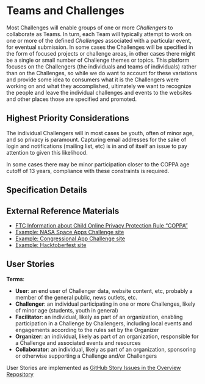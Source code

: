 <!--
 Copyright (C) 2023 Innovate for Vegas Foundation
 
 This file is part of ov-challengers.
 
 ov-challengers is free software: you can redistribute it and/or modify
 it under the terms of the GNU General Public License as published by
 the Free Software Foundation, either version 3 of the License, or
 (at your option) any later version.
 
 ov-challengers is distributed in the hope that it will be useful,
 but WITHOUT ANY WARRANTY; without even the implied warranty of
 MERCHANTABILITY or FITNESS FOR A PARTICULAR PURPOSE.  See the
 GNU General Public License for more details.
 
 You should have received a copy of the GNU General Public License
 along with ov-challengers.  If not, see <http://www.gnu.org/licenses/>.
-->

# Teams and Challenges

Most Challenges will enable groups of one or more *Challengers* to collaborate as Teams. In turn, each Team will typically attempt to work on one or more of the defined *Challenges* associated with a particular event, for eventual submission. In some cases the Challenges will be specified in the form of focused projects or challenge areas, in other cases there might be a single or small number of Challenge themes or topics. This platform focuses on the Challengers (the individuals and teams of individuals) rather than on the Challenges, so while we do want to account for these variations and provide some idea to consumers what it is the Challengers were working on and what they accomplished, ultimately we want to recognize the people and leave the individual challenges and events to the websites and other places those are specified and promoted.

## Highest Priority Considerations

The individual Challengers will in most cases be youth, often of minor age, and so privacy is paramount. Capturing email addresses for the sake of login and notifications (mailing list, etc) is in and of itself an issue to pay attention to given this likelihood.

In some cases there may be minor participation closer to the COPPA age cutoff of 13 years, compliance with these constraints is required.

## Specification Details

## External Reference Materials

- [FTC Information about Child Online Privacy Protection Rule “COPPA”](https://www.ftc.gov/legal-library/browse/rules/childrens-online-privacy-protection-rule-coppa)
- [Example: NASA Space Apps Challenge site](https://www.spaceappschallenge.org)
- [Example: Congressional App Challenge site](https://congressionalappchallenge.us)
- [Example: Hacktoberfest site](https://hacktoberfest.com)

## User Stories

**Terms**:

- **User**: an end user of Challenger data, website content, etc, probably a member of the general public, news outlets, etc.
- **Challenger**: an individual participating in one or more Challenges, likely of minor age (students, youth in general)
- **Facilitator**: an individual, likely as part of an organization, enabling participation in a Challenge by Challengers, including local events and engagements according to the rules set by the Organizer
- **Organizer**: an individual, likely as part of an organization, responsible for a Challenge and associated events and resources
- **Collaborator**: an individual, likely as part of an organization, sponsoring or otherwise supporting a Challenge and/or Challengers

User Stories are implemented as [GitHub Story Issues in the Overview Repository](https://github.com/InnovateForVegas/ov-challengers/issues)
